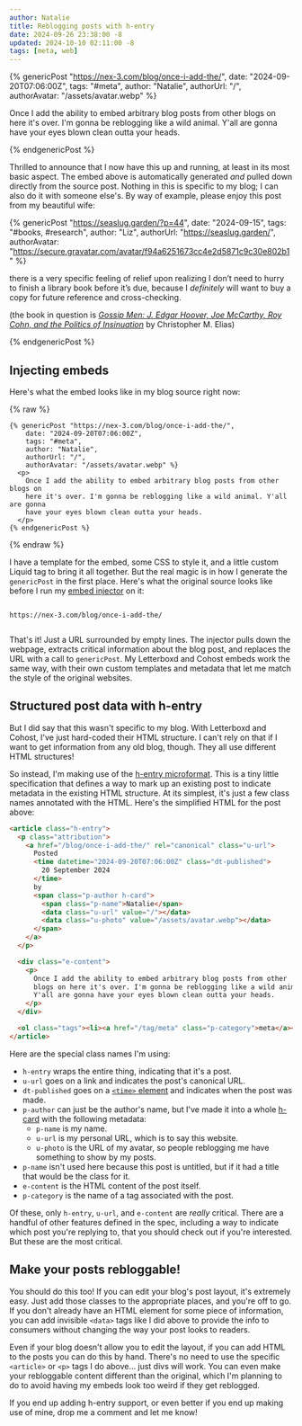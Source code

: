 ```yaml
---
author: Natalie
title: Reblogging posts with h-entry
date: 2024-09-26 23:38:00 -8
updated: 2024-10-10 02:11:00 -8
tags: [meta, web]
---
```


{% genericPost "https://nex-3.com/blog/once-i-add-the/",
    date: "2024-09-20T07:06:00Z",
    tags: "#meta",
    author: "Natalie",
    authorUrl: "/",
    authorAvatar: "/assets/avatar.webp" %}
  <p>
    Once I add the ability to embed arbitrary blog posts from other blogs on
    here it's over. I'm gonna be reblogging like a wild animal. Y'all are gonna
    have your eyes blown clean outta your heads.
  </p>
{% endgenericPost %}

Thrilled to announce that I now have this up and running, at least in its most
basic aspect. The embed above is automatically generated *and* pulled down
directly from the source post. Nothing in this is specific to my blog; I can
also do it with someone else's. By way of example, please enjoy this post from
my beautiful wife:

{% genericPost "https://seaslug.garden/?p=44",
    date: "2024-09-15",
    tags: "#books, #research",
    author: "Liz",
    authorUrl: "https://seaslug.garden/",
    authorAvatar: "https://secure.gravatar.com/avatar/f94a6251673cc4e2d5871c9c30e802b1" %}
  <p>there is a very specific feeling of relief upon realizing I don’t need to hurry to finish a library book before it’s due, because I <em>definitely</em> will want to buy a copy for future reference and cross-checking.</p>

  <p>(the book in question is <em><a href="https://press.uchicago.edu/ucp/books/book/chicago/G/bo37630225.html" data-type="link" data-id="https://press.uchicago.edu/ucp/books/book/chicago/G/bo37630225.html">Gossip Men: J. Edgar Hoover, Joe McCarthy, Roy Cohn, and the Politics of Insinuation</a></em> by Christopher M. Elias)</p>
  </p>
{% endgenericPost %}

## Injecting embeds

Here's what the embed looks like in my blog source right now:

{% raw %}
```liquid
{% genericPost "https://nex-3.com/blog/once-i-add-the/",
    date: "2024-09-20T07:06:00Z",
    tags: "#meta",
    author: "Natalie",
    authorUrl: "/",
    authorAvatar: "/assets/avatar.webp" %}
  <p>
    Once I add the ability to embed arbitrary blog posts from other blogs on
    here it's over. I'm gonna be reblogging like a wild animal. Y'all are gonna
    have your eyes blown clean outta your heads.
  </p>
{% endgenericPost %}
```
{% endraw %}

I have a template for the embed, some CSS to style it, and a little custom
Liquid tag to bring it all together. But the real magic is in how I generate the
`genericPost` in the first place. Here's what the original source looks like
before I run my [embed injector] on it:

[embed injector]: https://github.com/nex3/nex3.github.io/blob/main/tool/inject-embeds.js

```liquid
 
https://nex-3.com/blog/once-i-add-the/


```

That's it! Just a URL surrounded by empty lines. The injector pulls down the
webpage, extracts critical information about the blog post, and replaces the URL
with a call to `genericPost`. My Letterboxd and Cohost embeds work the same way,
with their own custom templates and metadata that let me match the style of the
original websites.

## Structured post data with h-entry

But I did say that this wasn't specific to my blog. With Letterboxd and Cohost,
I've just hard-coded their HTML structure. I can't rely on that if I want to get
information from any old blog, though. They all use different HTML structures!

So instead, I'm making use of the [h-entry microformat]. This is a tiny little
specification that defines a way to mark up an existing post to indicate
metadata in the existing HTML structure. At its simplest, it's just a few class
names annotated with the HTML. Here's the simplified HTML for the post above:

[h-entry microformat]: https://microformats.org/wiki/h-entry

```html
<article class="h-entry">
  <p class="attribution">
    <a href="/blog/once-i-add-the/" rel="canonical" class="u-url">
      Posted
      <time datetime="2024-09-20T07:06:00Z" class="dt-published">
        20 September 2024
      </time>
      by
      <span class="p-author h-card">
        <span class="p-name">Natalie</span>
        <data class="u-url" value="/"></data>
        <data class="u-photo" value="/assets/avatar.webp"></data>
      </span>
    </a>
  </p>

  <div class="e-content">
    <p>
      Once I add the ability to embed arbitrary blog posts from other
      blogs on here it's over. I'm gonna be reblogging like a wild animal.
      Y'all are gonna have your eyes blown clean outta your heads.
    </p>
  </div>

  <ol class="tags"><li><a href="/tag/meta" class="p-category">meta</a></li></ol>
</article>
```

Here are the special class names I'm using:

* `h-entry` wraps the entire thing, indicating that it's a post.
* `u-url` goes on a link and indicates the post's canonical URL.
* `dt-published` goes on a [`<time>` element] and indicates when the post was
  made.
* `p-author` can just be the author's name, but I've made it into a whole
  [h-card] with the following metadata:
  * `p-name` is my name.
  * `u-url` is my personal URL, which is to say this website.
  * `u-photo` is the URL of my avatar, so people reblogging me have something to
    show by my posts.
* `p-name` isn't used here because this post is untitled, but if it had a title
  that would be the class for it.
* `e-content` is the HTML content of the post itself.
* `p-category` is the name of a tag associated with the post.

[`<time>` element]: https://developer.mozilla.org/en-US/docs/Web/HTML/Element/time
[h-card]: https://microformats.org/wiki/h-card

Of these, only `h-entry`, `u-url`, and `e-content` are _really_ critical. There
are a handful of other features defined in the spec, including a way to indicate
which post you're replying to, that you should check out if you're interested.
But these are the most critical.

## Make your posts rebloggable!

You should do this too! If you can edit your blog's post layout, it's extremely
easy. Just add those classes to the appropriate places, and you're off to go. If
you don't already have an HTML element for some piece of information, you can
add invisible `<data>` tags like I did above to provide the info to consumers
without changing the way your post looks to readers.

Even if your blog doesn't allow you to edit the layout, if you can add HTML to
the posts you can do this by hand. There's no need to use the specific
`<article>` or `<p>` tags I do above... just divs will work. You can even make
your rebloggable content different than the original, which I'm planning to do
to avoid having my embeds look too weird if they get reblogged.

If you end up adding h-entry support, or even better if you end up making use of
mine, drop me a comment and let me know!
